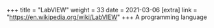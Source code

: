 +++
title = "LabVIEW"
weight = 33
date = 2021-03-06
[extra]
link = "https://en.wikipedia.org/wiki/LabVIEW"
+++
A programming language


